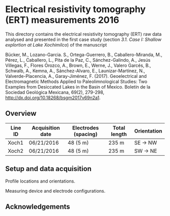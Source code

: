 # Electrical resistivity tomography (ERT) measurements 2016

This directory contains the electrical resistivity tomography (ERT) raw data analysed and presented in the first case study (section *3.1. Case I: Shallow explortion at Lake Xochimilco*) of the manuscript

Bücker, M., Lozano-Garcia. S., Ortega-Guerrero, B., Caballero-Miranda, M., Pérez, L., Caballero, L., Pita de la Paz, C., Sánchez-Galindo, A., Jesús Villegas, F., Flores Orozco, A., Brown, E., Werne, J., Valero Garcés, B., Schwalb, A., Kemna, A., Sánchez-Alvaro, E., Launizar-Martínez, N., Valverde-Placencia, A., Garay-Jiménez, F. (2017). Geoelectrical and Electromagnetic Methods Applied to Paleolimnological Studies: Two Examples from Desiccated Lakes in the Basin of Mexico. Boletín de la Sociedad Geológica Mexicana, 69(2), 279-298, http://dx.doi.org/10.18268/bsgm2017v69n2a1.

## Overview


| Line ID | Acquisition date | Electrodes (spacing) | Total length | Orientation |
| --- | --- | --- | --- | --- |
| Xoch1 | 06/21/2016 | 48 (5 m) | 235 m | SE -> NW |
| Xoch2 | 06/21/2016 | 48 (5 m) | 235 m | SW -> NE |

## Setup and data acquisition

Profile locations and orientations.

Measuring device and electrode configurations.

## Acknowledgements

